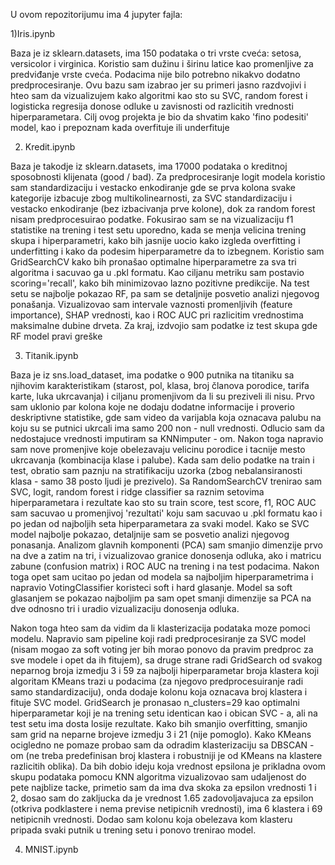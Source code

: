 U ovom repozitorijumu ima 4 jupyter fajla:

1)Iris.ipynb

Baza je iz sklearn.datasets, ima 150 podataka o tri vrste cveća: setosa, versicolor i virginica.
Koristio sam dužinu i širinu latice kao promenljive za predviđanje vrste cveća. Podacima nije bilo potrebno nikakvo dodatno predprocesiranje.
Ovu bazu sam izabrao jer su primeri jasno razdvojivi i hteo sam da vizualizujem kako algoritmi kao sto su SVC, random forest i logisticka regresija donose odluke u zavisnosti od razlicitih vrednosti hiperparametara.
Cilj ovog projekta je bio da shvatim kako 'fino podesiti' model, kao i prepoznam kada overfituje ili underfituje

2) Kredit.ipynb

Baza je takodje iz sklearn.datasets, ima 17000 podataka o kreditnoj sposobnosti klijenata (good / bad). Za predprocesiranje logit modela koristio sam standardizaciju i vestacko enkodiranje gde se prva kolona svake kategorije izbacuje zbog multikolinearnosti, za SVC standardizaciju i vestacko enkodiranje (bez izbacivanja prve kolone), dok za random forest nisam predprocesuirao podatke.
Fokusirao sam se na vizualizaciju f1 statistike na trening i test setu uporedno, kada se menja velicina trening skupa i hiperparametri, kako bih jasnije uocio kako izgleda overfitting  i underfitting i kako da podesim hiperparametre da to izbegnem. Koristio sam GridSearchCV kako bih pronašao optimalne hiperparametre za sva tri algoritma i sacuvao ga u .pkl formatu. Kao ciljanu metriku sam postavio scoring='recall', kako bih minimizovao lazno pozitivne predikcije. Na test setu se najbolje pokazao RF, pa sam se detaljnije posvetio analizi njegovog ponašanja. Vizualizovao sam intervale vaznosti promenljivih (feature importance), SHAP vrednosti, kao i ROC AUC pri razlicitim vrednostima maksimalne dubine drveta. Za kraj, izdvojio sam podatke iz test skupa gde RF model pravi greške

3) Titanik.ipynb

Baza je iz sns.load_dataset, ima podatke o 900 putnika na titaniku sa njihovim karakteristikam (starost, pol, klasa, broj članova porodice, tarifa karte, luka ukrcavanja) i ciljanu promenjivom da li su preziveli ili nisu.
Prvo sam uklonio par kolona koje ne dodaju dodatne informacije i proverio deskriptivne statistike, gde sam video da varijabla koja oznacava palubu na koju su se putnici ukrcali ima samo 200 non - null vrednosti. Odlucio sam da nedostajuce vrednosti imputiram sa KNNimputer - om. Nakon toga napravio sam nove promenjive koje obelezavaju velicinu porodice i tacnije mesto ukrcavanja (kombinacija klase i palube). Kada sam delio podatke na train i test, obratio sam paznju na stratifikaciju uzorka (zbog nebalansiranosti klasa - samo 38 posto ljudi je prezivelo). 
Sa RandomSearchCV trenirao sam SVC, logit, random forest i ridge classifier sa raznim setovima hiperparametara i rezultate kao sto su train score, test score, f1, ROC AUC sam sacuvao u promenjivoj 'rezultati' koju sam sacuvao u .pkl formatu kao i po jedan od najboljih seta hiperparametara za svaki model. 
Kako se SVC model najbolje pokazao, detaljnije sam se posvetio analizi njegovog ponasanja. Analizom glavnih komponenti (PCA) sam smanjio dimenzije prvo na dve a zatim na tri, i vizualizovao granice donosenja odluka, ako i matricu zabune (confusion matrix) i ROC AUC na trening i na test podacima.
Nakon toga opet sam ucitao po jedan od modela sa najboljim hiperparametrima i napravio VotingClassifier koristeci soft i hard glasanje. Model sa soft glasanjem se pokazao najboljim pa sam opet smanji dimenzije sa PCA na dve odnosno tri i uradio vizualizaciju donosenja odluka. 

Nakon toga hteo sam da vidim da li klasterizacija podataka moze pomoci modelu. Napravio sam pipeline koji radi predprocesiranje za SVC model (nisam mogao za soft voting jer bih morao ponovo da pravim predproc za sve modele i opet da ih fitujem), sa druge strane radi GridSearch od svakog neparnog broja izmedju 3 i 59 za najbolji hiperparametar broja klastera koji algoritam KMeans trazi u podacima (za njegovo predprocesuiranje radi samo standardizaciju), onda dodaje kolonu koja oznacava broj klastera i fituje SVC model. GridSearch je pronasao n_clusters=29 kao optimalni hiperparametar koji je na trening setu identican kao i obican SVC - a, ali na test setu ima dosta losije rezultate. Kako bih smanjio overfitting, smanjio sam grid na neparne brojeve izmedju 3 i 21 (nije pomoglo).
Kako KMeans ocigledno ne pomaze probao sam da odradim klasterizaciju sa DBSCAN - om (ne treba predefinisan broj klastera i robustniji je od KMeans na klastere razlicitih oblika). Da bih dobio ideju koja vrednost epsilona je prikladna ovom skupu podataka pomocu KNN algoritma vizualizovao sam udaljenost do pete najblize tacke, primetio sam da ima dva skoka za epsilon vrednosti 1 i 2, dosao sam do zakljucka da je vrednost 1.65 zadovoljavajuca za epsilon (otkriva podklastere i nema previse netipicnih vrednosti), ima 6 klastera i 69 netipicnih vrednosti. Dodao sam kolonu koja obelezava kom klasteru pripada svaki putnik u trening setu i ponovo trenirao model.


4) MNIST.ipynb
